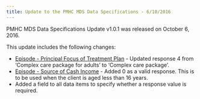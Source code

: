 ```yaml
---
title: Update to the PMHC MDS Data Specifications - 6/10/2016
---
```


<p>PMHC MDS Data Specifications Update v1.0.1 was released on October 6, 2016.</p>
<p>This update includes the following changes:</p>
<ul>
  <li><a href="https://docs.pmhc-mds.com/data-specification/data-model-and-specifications.html#episode-principal-focus-of-treatment-plan">Episode - Principal Focus of Treatment Plan</a> - Updated response 4 from ‘Complex care package for adults’ to ‘Complex care package’.</li>
  <li><a href="https://docs.pmhc-mds.com/data-specification/data-model-and-specifications.html#episode-source-of-cash-income">Episode - Source of Cash Income</a> - Added 0 as a valid response. This is to be used when the client is aged less than 16 years.</li>
  <li>Added a field to all data items to specify whether a response value is required.</li>
</ul>
